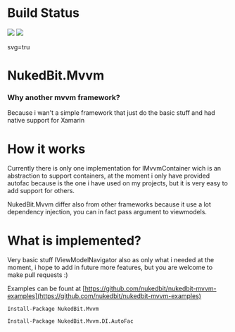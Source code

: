 # Build Status

<img src="https://ci.appveyor.com/api/projects/status/github/nukedbit/nukedbit.mvvm?branch=master&svg=true&passingText=master%20-%20OK&failingText=master%20-%20-Fail" />


<img src="https://ci.appveyor.com/api/projects/status/github/nukedbit/nukedbit.mvvm?branch=develop&svg=true&passingText=develop%20-%20OK&failingText=develop%20-%20-Fail" />

svg=tru

# NukedBit.Mvvm

### Why another mvvm framework?

Because i wan't a simple framework that just do the basic stuff and had native support for Xamarin

# How it works

Currently there is only one implementation for IMvvmContainer 
wich is an abstraction to support containers, at the moment i only have provided
autofac because is the one i have used on my projects, but it is very easy to add support
for others.

NukedBit.Mvvm differ also from other frameworks because it use a lot dependency injection, 
you can in fact pass argument to viewmodels.

# What is implemented?

Very basic stuff IViewModelNavigator also as only what i needed at the moment, 
i hope to add in future more features, but you are welcome to make pull requests :)


Examples can be fount at [https://github.com/nukedbit/nukedbit-mvvm-examples](https://github.com/nukedbit/nukedbit-mvvm-examples)




	Install-Package NukedBit.Mvvm

	Install-Package NukedBit.Mvvm.DI.AutoFac
